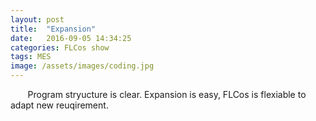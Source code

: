 ```yaml
---
layout: post
title:  "Expansion"
date:   2016-09-05 14:34:25
categories: FLCos show
tags: MES
image: /assets/images/coding.jpg
---
```

&nbsp;&nbsp;&nbsp;&nbsp;&nbsp;&nbsp; Program stryucture is clear. Expansion is easy, FLCos is flexiable to adapt new reuqirement.